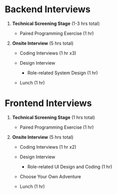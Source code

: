 # Backend Interviews

1. **Technical Screening Stage** (1-3 hrs total)
    
    - Paired Programming Exercise (1 hr)

2. **Onsite Interview** (5 hrs total)

    - Coding Interviews (1 hr x3)

    - Design Interview 

        - Role-related System Design (1 hr)

    - Lunch (1 hr)

# Frontend Interviews

1. **Technical Screening Stage** (1 hrs total)
    
    - Paired Programming Exercise (1 hr)

2. **Onsite Interview** (5 hrs total)

    - Coding Interviews (1 hr x2)

    - Design Interview

        - Role-related UI Design and Coding (1 hr)
        
    - Choose Your Own Adventure

    - Lunch (1 hr)
